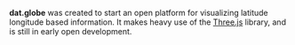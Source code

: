 **dat.globe** was created to start an open platform for visualizing latitude longitude based
information. It makes heavy use of the [Three.js](https://github.com/mrdoob/three.js/) library,
and is still in early open development.
